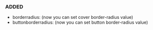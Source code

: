 ### ADDED

- borderradius: (now you can set cover border-radius value)
- buttonborderradius: (now you can set button border-radius value)

